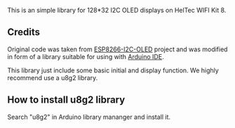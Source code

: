 This is an simple library for 128*32 I2C OLED displays on HelTec WIFI Kit 8.

## Credits

Original code was taken from [ESP8266-I2C-OLED](https://github.com/costonisp/ESP8266-I2C-OLED) project and was modified in form of a library suitable for using with [Arduino IDE](https://www.arduino.cc/en/Main/Software).

This library just include some basic initial and display function. We highly recommend use a u8g2 library.

## How to install u8g2 library

Search "u8g2" in Arduino library mananger and install it.